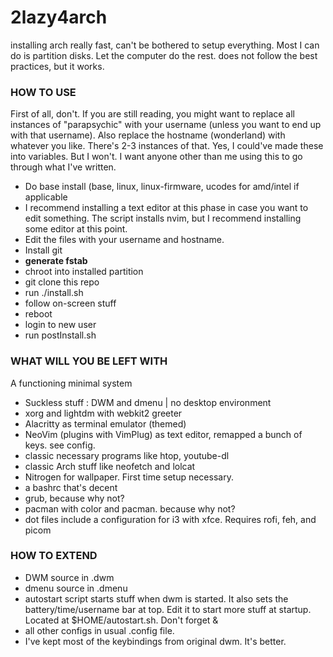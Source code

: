 # 2lazy4arch
installing arch really fast, can't be bothered to setup everything. Most I can do is partition disks. Let the computer do the rest. does not follow the best practices, but it works.

### HOW TO USE
First of all, don't.
If you are still reading, you might want to replace all instances of "parapsychic" with your username (unless you want to end up with that username).
Also replace the hostname (wonderland) with whatever you like. There's 2-3 instances of that.
Yes, I could've made these into variables. But I won't. I want anyone other than me using this to go through what I've written. 

- Do base install (base, linux, linux-firmware, ucodes for amd/intel if applicable
- I recommend installing a text editor at this phase in case you want to edit something. The script installs nvim, but I recommend installing some editor at this point.
- Edit the files with your username and hostname.
- Install git
- **generate fstab**
- chroot into installed partition
- git clone this repo
- run ./install.sh
- follow on-screen stuff
- reboot
- login to new user
- run postInstall.sh

### WHAT WILL YOU BE LEFT WITH
A functioning minimal system
- Suckless stuff : DWM and dmenu | no desktop environment
- xorg and lightdm with webkit2 greeter
- Alacritty as terminal emulator (themed)
- NeoVim (plugins with VimPlug) as text editor, remapped a bunch of keys. see config.
- classic necessary programs like htop, youtube-dl
- classic Arch stuff like neofetch and lolcat
- Nitrogen for wallpaper. First time setup necessary.
- a bashrc that's decent
- grub, because why not?
- pacman with color and pacman. because why not?
- dot files include a configuration for i3 with xfce. Requires rofi, feh, and picom


### HOW TO EXTEND
- DWM source in .dwm
- dmenu source in .dmenu
- autostart script starts stuff when dwm is started. It also sets the battery/time/username bar at top. Edit it to start more stuff at startup. Located at $HOME/autostart.sh. Don't forget &
- all other configs in usual .config file.
- I've kept most of the keybindings from original dwm. It's better.
